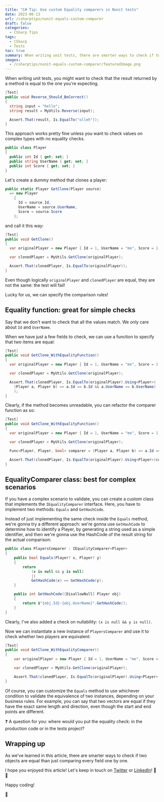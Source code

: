```yaml
---
title: "C# Tip: Use custom Equality comparers in Nunit tests"
date: 2023-06-13
url: /csharptips/nunit-equals-custom-comparer
draft: false
categories:
  - CSharp Tips
tags:
  - CSharp
  - Tests
toc: true
summary: When writing unit tests, there are smarter ways to check if two objects are equal than just comparing every field one by one.
images:
  - /csharptips/nunit-equals-custom-comparer/featuredImage.png
---
```


When writing unit tests, you might want to check that the result returned by a method is equal to the one you're expecting.

```cs
[Test]
public void Reverse_Should_BeCorrect()
{
  string input = "hello";
  string result = MyUtils.Reverse(input);

  Assert.That(result, Is.EqualTo("olleh"));
}
```

This approach works pretty fine unless you want to check values on complex types with no equality checks.

```cs
public class Player
{
  public int Id { get; set; }
  public string UserName { get; set; }
  public int Score { get; set; }
}
```

Let's create a dummy method that clones a player:

```cs
public static Player GetClone(Player source)
  => new Player
    {
      Id = source.Id,
      UserName = source.UserName,
      Score = source.Score
    };
```

and call it this way:

```cs
[Test]
public void GetClone()
{
  var originalPlayer = new Player { Id = 1, UserName = "me", Score = 1 };

  var clonedPlayer = MyUtils.GetClone(originalPlayer);

  Assert.That(clonedPlayer, Is.EqualTo(originalPlayer));
}
```

Even though logically `originalPlayer` and `clonedPlayer` are equal, they are not the same: the test will fail!

Lucky for us, we can specify the comparison rules!

## Equality function: great for simple checks

Say that we don't want to check that all the values match. We only care about `Id` and `UserName`.

When we have just a few fields to check, we can use a function to specify that two items are equal:

```cs
[Test]
public void GetClone_WithEqualityFunction()
{
  var originalPlayer = new Player { Id = 1, UserName = "me", Score = 1 };

  var clonedPlayer = MyUtils.GetClone(originalPlayer);

  Assert.That(clonedPlayer, Is.EqualTo(originalPlayer).Using<Player>(
    (Player a, Player b) => a.Id == b.Id && a.UserName == b.UserName)
    );
}
```

Clearly, if the method becomes unreadable, you can refactor the comparer function as so:

```cs
[Test]
public void GetClone_WithEqualityFunction()
{
  var originalPlayer = new Player { Id = 1, UserName = "me", Score = 1 };

  var clonedPlayer = MyUtils.GetClone(originalPlayer);

  Func<Player, Player, bool> comparer = (Player a, Player b) => a.Id == b.Id && a.UserName == b.UserName;

  Assert.That(clonedPlayer, Is.EqualTo(originalPlayer).Using<Player>(comparer));
}
```

## EqualityComparer class: best for complex scenarios

If you have a complex scenario to validate, you can create a custom class that implements the `IEqualityComparer` interface. Here, you have to implement two methods: `Equals` and `GetHashCode`.

Instead of just implementing the same check inside the `Equals` method, we're gonna try a different approach: we're gonna use `GetHashCode` to determine how to identify a Player, by generating a string used as a simple identifier, and then we're gonna use the HashCode of the result string for the actual comparison:

```cs
public class PlayersComparer : IEqualityComparer<Player>
{
    public bool Equals(Player? x, Player? y)
    {
        return
            (x is null && y is null)
            ||
            GetHashCode(x) == GetHashCode(y);
    }

    public int GetHashCode([DisallowNull] Player obj)
    {
        return $"{obj.Id}-{obj.UserName}".GetHashCode();
    }
}
```

Clearly, I've also added a check on nullability: `(x is null && y is null)`.

Now we can instantiate a new instance of `PlayersComparer` and use it to check whether two players are equivalent:

```cs
[Test]
public void GetClone_WithEqualityComparer()
{
    var originalPlayer = new Player { Id = 1, UserName = "me", Score = 1 };

    var clonedPlayer = MyUtils.GetClone(originalPlayer);

    Assert.That(clonedPlayer, Is.EqualTo(originalPlayer).Using<Player>(new PlayersComparer()));
}
```

Of course, you can customize the `Equals` method to use whichever condition to validate the equivalence of two instances, depending on your business rules. For example, you can say that two vectors are equal if they have the exact same length and direction, even though the start and end points are different.

❓ A question for you: where would you put the equality check: in the production code or in the tests project?

## Wrapping up

As we've learned in this article, there are smarter ways to check if two objects are equal than just comparing every field one by one.

I hope you enjoyed this article! Let's keep in touch on [Twitter](https://twitter.com/BelloneDavide) or [LinkedIn](https://www.linkedin.com/in/BelloneDavide/)! 🤜🤛

Happy coding!

🐧

